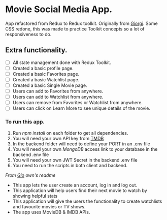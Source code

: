 # Movie Social Media App.

App refactored from Redux to Redux toolkit. Originally from [Giorgi](https://github.com/giorgigutsaevi/redux-movie-social-app).
Some CSS redone, this was made to practice Toolkit concepts so a lot of responsiveness to do.

## Extra functionality.

- [ ] All state management done with Redux Toolkit.
- [ ] Created a basic profile page.
- [ ] Created a basic Favorites page.
- [ ] Created a basic Watchlist page.
- [ ] Created a basic Single Movie page.
- [ ] Users can add to Favorites from anywhere.
- [ ] Users can add to Watchlist from anywhere.
- [ ] Users can remove from Favorites or Watchlist from anywhere.
- [ ] Users can click on Learn More to see unique details of the movie.

### To run this app.

1. Run _npm install_ on each folder to get all dependencies.
2. You will need your own API key from [TMDB](https://www.themoviedb.org/?language=en-GB)
3. In the backend folder will need to define your PORT in an .env file
4. You will need your own _MongoDB_ access link to your database in the backend .env file
5. You will need your own JWT Secret in the backend .env file
6. You need to run the scripts in both client and backend.

_From [Gio](https://github.com/giorgigutsaevi/redux-movie-social-app) own's readme_

- This app lets the user create an account, log in and log out.
- This application will help users find their next movie to watch by showing helpful stats
- This application will give the users the functionality to create watchlists and favourite movies or TV shows.
- The app uses MovieDB & IMDB APIs.
